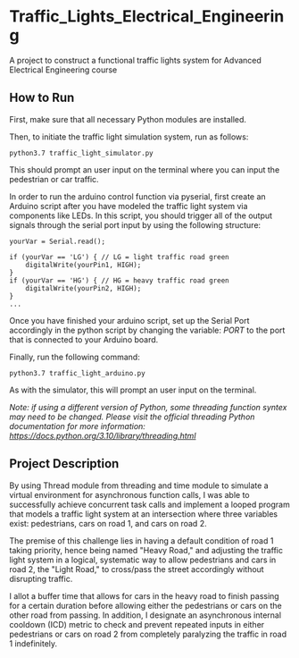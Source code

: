 # Traffic_Lights_Electrical_Engineering
A project to construct a functional traffic lights system for Advanced Electrical Engineering course

## How to Run
First, make sure that all necessary Python modules are installed. 

Then, to initiate the traffic light simulation system, run as follows:
```
python3.7 traffic_light_simulator.py
```
This should prompt an user input on the terminal where you can input the pedestrian or car traffic. 

In order to run the arduino control function via pyserial, first create an Arduino script after you have modeled the traffic light system via components like LEDs. In this script, you should trigger all of the output signals through the serial port input by using the following structure:
```
yourVar = Serial.read();

if (yourVar == 'LG') { // LG = light traffic road green
    digitalWrite(yourPin1, HIGH);
}
if (yourVar == 'HG') { // HG = heavy traffic road green
    digitalWrite(yourPin2, HIGH);
} 
...
```
Once you have finished your arduino script, set up the Serial Port accordingly in the python script by changing the variable: *PORT* to the port that is connected to your Arduino board.

Finally, run the following command: 
```
python3.7 traffic_light_arduino.py
```
As with the simulator, this will prompt an user input on the terminal. 

*Note: if using a different version of Python, some threading function syntex may need to be changed. Please visit the official threading Python documentation for more information: https://docs.python.org/3.10/library/threading.html*
## Project Description
By using Thread module from threading and time module to simulate a virtual environment for asynchronous function calls, I was able to successfully achieve concurrent task calls and implement a looped program that models a traffic light system at an intersection where three variables exist: pedestrians, cars on road 1, and cars on road 2. 

The premise of this challenge lies in having a default condition of road 1 taking priority, hence being named "Heavy Road," and adjusting the traffic light system in a logical, systematic way to allow pedestrians and cars in road 2, the "Light Road," to cross/pass the street accordingly without disrupting traffic. 

I allot a buffer time that allows for cars in the heavy road to finish passing for a certain duration before allowing either the pedestrians or cars on the other road from passing. In addition, I designate an asynchronous internal cooldown (ICD) metric to check and prevent repeated inputs in either pedestrians or cars on road 2 from completely paralyzing the traffic in road 1 indefinitely. 

